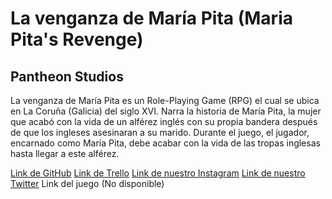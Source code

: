 # La venganza de María Pita (Maria Pita's Revenge)
## Pantheon Studios

La venganza de María Pita es un Role-Playing Game (RPG) el cual se ubica en La Coruña (Galicia) del siglo XVI.
Narra la historia de María Pita, la mujer que acabó con la vida de un alférez inglés con su propia bandera después
de que los ingleses asesinaran a su marido. Durante el juego, el jugador, encarnado como María Pita, debe acabar con la 
vida de las tropas inglesas hasta llegar a este alférez.

[Link de GitHub](https://github.com/PabloGonzalezArroyoo/G6-PVLI)
[Link de Trello](https://trello.com/b/BRKb6DoV/g6-pvli)
[Link de nuestro Instagram](https://www.instagram.com/pantheonstudios6/)
[Link de nuestro Twitter](https://twitter.com/pantheonstudio3)
Link del juego (No disponible)
